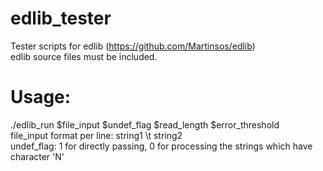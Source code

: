 # edlib_tester
Tester scripts for edlib (https://github.com/Martinsos/edlib) <br />
edlib source files must be included. <br />
# Usage:
./edlib_run $file_input $undef_flag $read_length $error_threshold <br />
file_input format per line: string1 \t string2 <br />
undef_flag: 1 for directly passing, 0 for processing the strings which have character 'N' 

